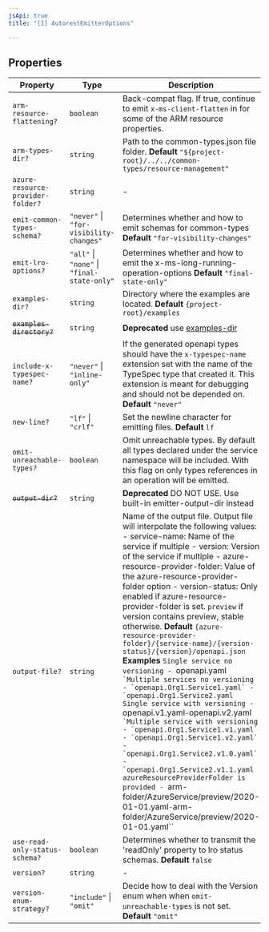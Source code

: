 ```yaml
---
jsApi: true
title: "[I] AutorestEmitterOptions"

---
```

## Properties

| Property | Type | Description |
| ------ | ------ | ------ |
| `arm-resource-flattening?` | `boolean` | Back-compat flag. If true, continue to emit `x-ms-client-flatten` in for some of the ARM resource properties. |
| `arm-types-dir?` | `string` | Path to the common-types.json file folder. **Default** `"${project-root}/../../common-types/resource-management"` |
| `azure-resource-provider-folder?` | `string` | - |
| `emit-common-types-schema?` | `"never"` \| `"for-visibility-changes"` | Determines whether and how to emit schemas for common-types **Default** `"for-visibility-changes"` |
| `emit-lro-options?` | `"all"` \| `"none"` \| `"final-state-only"` | Determines whether and how to emit the x-ms-long-running-operation-options **Default** `"final-state-only"` |
| `examples-dir?` | `string` | Directory where the examples are located. **Default** `{project-root}/examples` |
| ~~`examples-directory?`~~ | `string` | **Deprecated** use [examples-dir](AutorestEmitterOptions.md) |
| `include-x-typespec-name?` | `"never"` \| `"inline-only"` | If the generated openapi types should have the `x-typespec-name` extension set with the name of the TypeSpec type that created it. This extension is meant for debugging and should not be depended on. **Default** `"never"` |
| `new-line?` | `"lf"` \| `"crlf"` | Set the newline character for emitting files. **Default** `lf` |
| `omit-unreachable-types?` | `boolean` | Omit unreachable types. By default all types declared under the service namespace will be included. With this flag on only types references in an operation will be emitted. |
| ~~`output-dir?`~~ | `string` | **Deprecated** DO NOT USE. Use built-in emitter-output-dir instead |
| `output-file?` | `string` | Name of the output file. Output file will interpolate the following values: - service-name: Name of the service if multiple - version: Version of the service if multiple - azure-resource-provider-folder: Value of the azure-resource-provider-folder option - version-status: Only enabled if azure-resource-provider-folder is set. `preview` if version contains preview, stable otherwise. **Default** `{azure-resource-provider-folder}/{service-name}/{version-status}/{version}/openapi.json` **Examples** `Single service no versioning - `openapi.yaml`` `Multiple services no versioning - `openapi.Org1.Service1.yaml` - `openapi.Org1.Service2.yaml`` `Single service with versioning - `openapi.v1.yaml` - `openapi.v2.yaml`` `Multiple service with versioning - `openapi.Org1.Service1.v1.yaml` - `openapi.Org1.Service1.v2.yaml` - `openapi.Org1.Service2.v1.0.yaml` - `openapi.Org1.Service2.v1.1.yaml`` `azureResourceProviderFolder is provided - `arm-folder/AzureService/preview/2020-01-01.yaml` - `arm-folder/AzureService/preview/2020-01-01.yaml`` |
| `use-read-only-status-schema?` | `boolean` | Determines whether to transmit the 'readOnly' property to lro status schemas. **Default** `false` |
| `version?` | `string` | - |
| `version-enum-strategy?` | `"include"` \| `"omit"` | Decide how to deal with the Version enum when when `omit-unreachable-types` is not set. **Default** `"omit"` |
